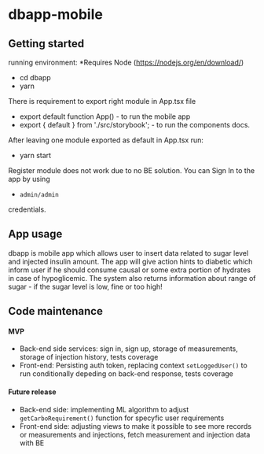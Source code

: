 # dbapp-mobile

## Getting started

running environment:
\*Requires Node (https://nodejs.org/en/download/)

- cd dbapp
- yarn

There is requirement to export right module in App.tsx file

- export default function App() - to run the mobile app
- export { default } from './src/storybook'; - to run the components docs.

After leaving one module exported as default in App.tsx run:

- yarn start

Register module does not work due to no BE solution. You can Sign In to the app by using

- `admin/admin`

credentials.

## App usage

dbapp is mobile app which allows user to insert data related to sugar level and injected insulin amount. The app will give action hints to diabetic which inform user if he should consume causal or some extra portion of hydrates in case of hypoglicemic. The system also returns information about range of sugar - if the sugar level is low, fine or too high!

## Code maintenance

#### MVP

- Back-end side services: sign in, sign up, storage of measurements, storage of injection history, tests coverage
- Front-end: Persisting auth token, replacing context `setLoggedUser()` to run conditionally depeding on back-end response, tests coverage

#### Future release

- Back-end side: implementing ML algorithm to adjust `getCarboRequirement()` function for specyfic user requirements
- Front-end side: adjusting views to make it possible to see more records or measurements and injections, fetch measurement and injection data with BE
